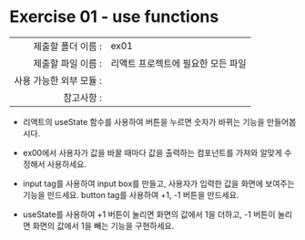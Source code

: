 # Exercise 01 - use functions

|                      |                    |
| --------------------:| ------------------ |
|   제출할 폴더 이름 :     |  ex01              |
|   제출할 파일 이름 :     |리액트 프로젝트에 필요한 모든 파일|
|   사용 가능한 외부 모듈 : |                    |
|   참고사항 :           |                    |

- 리액트의 useState 함수를 사용하여 버튼을 누르면 숫자가 바뀌는 기능을 만들어봅시다.

- ex00에서 사용자가 값을 바꿀 때마다 값을 출력하는 컴포넌트를 가져와 알맞게 수정해서 사용하세요.

- input tag를 사용하여 input box를 만들고, 사용자가 입력한 값을 화면에 보여주는 기능을 만드세요.
button tag를 사용하여 +1, -1 버튼을 만드세요.

- useState를 사용하여 +1 버튼이 눌리면 화면의 값에서 1을 더하고, -1 버튼이 눌리면 화면의 값에서 1을 빼는 기능을 구현하세요.
